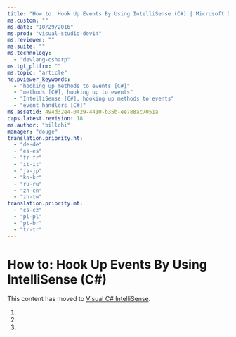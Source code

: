```yaml
---
title: "How to: Hook Up Events By Using IntelliSense (C#) | Microsoft Docs"
ms.custom: ""
ms.date: "10/29/2016"
ms.prod: "visual-studio-dev14"
ms.reviewer: ""
ms.suite: ""
ms.technology: 
  - "devlang-csharp"
ms.tgt_pltfrm: ""
ms.topic: "article"
helpviewer_keywords: 
  - "hooking up methods to events [C#]"
  - "methods [C#], hooking up to events"
  - "IntelliSense [C#], hooking up methods to events"
  - "event handlers [C#]"
ms.assetid: 494d32e4-0429-4410-b35b-ee788ac7051a
caps.latest.revision: 18
ms.author: "billchi"
manager: "douge"
translation.priority.ht: 
  - "de-de"
  - "es-es"
  - "fr-fr"
  - "it-it"
  - "ja-jp"
  - "ko-kr"
  - "ru-ru"
  - "zh-cn"
  - "zh-tw"
translation.priority.mt: 
  - "cs-cz"
  - "pl-pl"
  - "pt-br"
  - "tr-tr"
---
```

# How to: Hook Up Events By Using IntelliSense (C#)
This content has moved to [Visual C# IntelliSense](../ide/visual-csharp-intellisense.md).  
  
1.  
  
2.  
  
3.